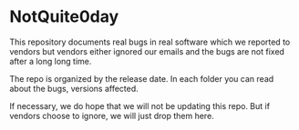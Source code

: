 # NotQuite0day

This repository documents real bugs in real software which we reported to vendors but vendors either ignored our emails and the bugs are not fixed after a long long time.

The repo is organized by the release date. In each folder you can read about the bugs, versions affected.

If necessary, we do hope that we will not be updating this repo. But if vendors choose to ignore, we will just drop them here.
